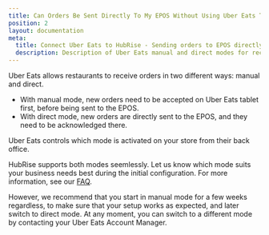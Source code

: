 ```yaml
---
title: Can Orders Be Sent Directly To My EPOS Without Using Uber Eats Tablets?
position: 2
layout: documentation
meta:
  title: Connect Uber Eats to HubRise - Sending orders to EPOS directly
  description: Description of Uber Eats manual and direct modes for receiving orders, and instructions on how to receive orders directly to the EPOS without confirming them on the Uber Eats tablets first.
---
```


Uber Eats allows restaurants to receive orders in two different ways: manual and direct.

- With manual mode, new orders need to be accepted on Uber Eats tablet first, before being sent to the EPOS.
- With direct mode, new orders are directly sent to the EPOS, and they need to be acknowledged there.

Uber Eats controls which mode is activated on your store from their back office.

HubRise supports both modes seemlessly. Let us know which mode suits your business needs best during the initial configuration. For more information, see our [FAQ](/apps/uber-eats/faqs/request-uber-eats-api-activation).

However, we recommend that you start in manual mode for a few weeks regardless, to make sure that your setup works as expected, and later switch to direct mode. At any moment, you can switch to a different mode by contacting your Uber Eats Account Manager.
